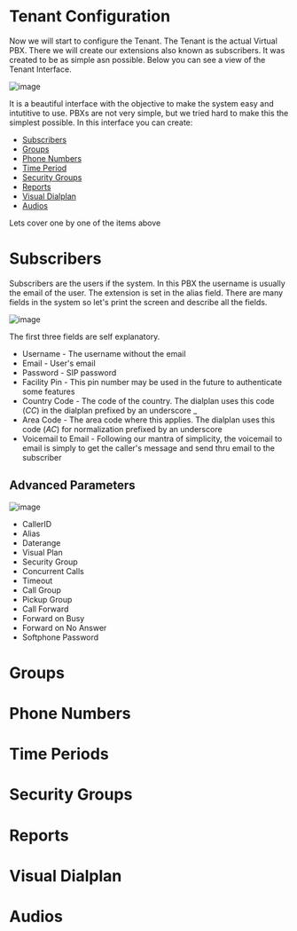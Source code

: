 # Tenant Configuration #

Now we will start to configure the Tenant. The Tenant is the actual Virtual PBX. There we will create our extensions also known as subscribers. It was created to be as simple asn possible. Below you can see a view of the Tenant Interface.

![image](https://user-images.githubusercontent.com/4958202/148843917-d17d34dc-7e12-4757-a3c1-ac82a7342cd1.png)

It is a beautiful interface with the objective to make the system easy and intutitive to use. PBXs are not very simple, but we tried hard to make this the simplest possible. In this interface you can create:

* [Subscribers](#subscribers)
* [Groups](#groups)
* [Phone Numbers](#phone-numbers)
* [Time Period](#time-periods)
* [Security Groups](#security-groups)
* [Reports](#reports)
* [Visual Dialplan](#visual-dialplan)
* [Audios](#audios)

Lets cover one by one of the items above

# Subscribers

Subscribers are the users if the system. In this PBX the username is usually the email of the user. The extension is set in the alias field. There are many fields in the system so let's print the screen and describe all the fields. 

![image](https://user-images.githubusercontent.com/4958202/148846028-05bae38c-a5e0-4a28-86db-a08367b4145a.png)

The first three fields are self explanatory. 

* Username - The username without the email
* Email - User's email 
* Password - SIP password
* Facility Pin - This pin number may be used in the future to authenticate some features
* Country Code - The code of the country. The dialplan uses this code (_CC_) in the dialplan prefixed by an underscore _
* Area Code - The area code where this applies. The dialplan uses this code (_AC_) for normalization prefixed by an underscore
* Voicemail to Email - Following our mantra of simplicity, the voicemail to email is simply to get the caller's message and send thru email to the subscriber

## Advanced Parameters

![image](https://user-images.githubusercontent.com/4958202/148846974-2123d80d-2c6f-475d-8df3-fcb92c7938e6.png)

* CallerID
* Alias
* Daterange
* Visual Plan
* Security Group
* Concurrent Calls
* Timeout
* Call Group 
* Pickup Group
* Call Forward
* Forward on Busy
* Forward on No Answer
* Softphone Password

# Groups

# Phone Numbers

# Time Periods

# Security Groups

# Reports

# Visual Dialplan

# Audios
